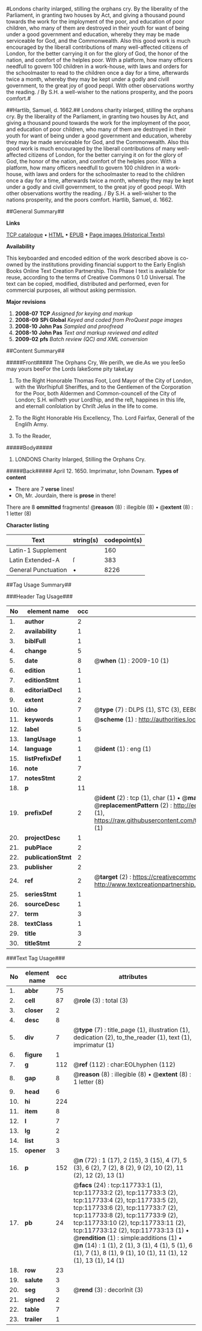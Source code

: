 #Londons charity inlarged, stilling the orphans cry. By the liberality of the Parliament, in granting two houses by Act, and giving a thousand pound towards the work for the imployment of the poor, and education of poor children, who many of them are destroyed in their youth for want of being under a good government and education, whereby they may be made serviceable for God, and the Commonwealth. Also this good work is much encouraged by the liberall contributions of many well-affected citizens of London, for the better carrying it on for the glory of God, the honor of the nation, and comfort of the helples poor. With a platform, how many officers needfull to govern 100 children in a work-house, with laws and orders for the schoolmaster to read to the children once a day for a time, afterwards twice a month, whereby they may be kept under a godly and civill government, to the great joy of good peopl. With other observations worthy the reading. / By S.H. a well-wisher to the nations prosperity, and the poors comfort.#

##Hartlib, Samuel, d. 1662.##
Londons charity inlarged, stilling the orphans cry. By the liberality of the Parliament, in granting two houses by Act, and giving a thousand pound towards the work for the imployment of the poor, and education of poor children, who many of them are destroyed in their youth for want of being under a good government and education, whereby they may be made serviceable for God, and the Commonwealth. Also this good work is much encouraged by the liberall contributions of many well-affected citizens of London, for the better carrying it on for the glory of God, the honor of the nation, and comfort of the helples poor. With a platform, how many officers needfull to govern 100 children in a work-house, with laws and orders for the schoolmaster to read to the children once a day for a time, afterwards twice a month, whereby they may be kept under a godly and civill government, to the great joy of good peopl. With other observations worthy the reading. / By S.H. a well-wisher to the nations prosperity, and the poors comfort.
Hartlib, Samuel, d. 1662.

##General Summary##

**Links**

[TCP catalogue](http://www.ota.ox.ac.uk/tcp/)  • 
[HTML](http://tei.it.ox.ac.uk/tcp/Texts-HTML/free/A87/A87192.html)  • 
[EPUB](http://tei.it.ox.ac.uk/tcp/Texts-EPUB/free/A87/A87192.epub) • 
[Page images (Historical Texts)](https://data.historicaltexts.jisc.ac.uk/view?pubId=eebo-99865488e&pageId=eebo-99865488e-117733-1)

**Availability**

This keyboarded and encoded edition of the
	       work described above is co-owned by the institutions
	       providing financial support to the Early English Books
	       Online Text Creation Partnership. This Phase I text is
	       available for reuse, according to the terms of Creative
	       Commons 0 1.0 Universal. The text can be copied,
	       modified, distributed and performed, even for
	       commercial purposes, all without asking permission.

**Major revisions**

1. __2008-07__ __TCP__ *Assigned for keying and markup*
1. __2008-09__ __SPi Global__ *Keyed and coded from ProQuest page images*
1. __2008-10__ __John Pas__ *Sampled and proofread*
1. __2008-10__ __John Pas__ *Text and markup reviewed and edited*
1. __2009-02__ __pfs__ *Batch review (QC) and XML conversion*

##Content Summary##

#####Front#####
The Orphans Cry, We periſh, we die.As we you ſeeSo may yours beeFor the Lords ſakeSome pity takeLay 
1. To the Right Honorable Thomas Foot, Lord Mayor of the City of London, with the Worſhipfull Sheriffes, and to the Gentlemen of the Corporation for the Poor, both Aldermen and Common-councell of the City of London; S.H. wiſheth your Lordſhip, and the reſt, happines in this life, and eternall conſolation by Chriſt Jeſus in the life to come.

1. To the Right Honorable His Excellency, Tho. Lord Fairfax, Generall of the Engliſh Army.

1. To the Reader,

#####Body#####

1. LONDONS Charity Inlarged, Stilling the Orphans Cry.

#####Back#####
April 12. 1650. Imprimatur, Iohn Downam.
**Types of content**

  * There are 7 **verse** lines!
  * Oh, Mr. Jourdain, there is **prose** in there!

There are 8 **ommitted** fragments! 
 @__reason__ (8) : illegible (8)  •  @__extent__ (8) : 1 letter (8)

**Character listing**


|Text|string(s)|codepoint(s)|
|---|---|---|
|Latin-1 Supplement| |160|
|Latin Extended-A|ſ|383|
|General Punctuation|•|8226|

##Tag Usage Summary##

###Header Tag Usage###

|No|element name|occ|attributes|
|---|---|---|---|
|1.|__author__|2||
|2.|__availability__|1||
|3.|__biblFull__|1||
|4.|__change__|5||
|5.|__date__|8| @__when__ (1) : 2009-10 (1)|
|6.|__edition__|1||
|7.|__editionStmt__|1||
|8.|__editorialDecl__|1||
|9.|__extent__|2||
|10.|__idno__|7| @__type__ (7) : DLPS (1), STC (3), EEBO-CITATION (1), PROQUEST (1), VID (1)|
|11.|__keywords__|1| @__scheme__ (1) : http://authorities.loc.gov/ (1)|
|12.|__label__|5||
|13.|__langUsage__|1||
|14.|__language__|1| @__ident__ (1) : eng (1)|
|15.|__listPrefixDef__|1||
|16.|__note__|7||
|17.|__notesStmt__|2||
|18.|__p__|11||
|19.|__prefixDef__|2| @__ident__ (2) : tcp (1), char (1)  •  @__matchPattern__ (2) : ([0-9\-]+):([0-9IVX]+) (1), (.+) (1)  •  @__replacementPattern__ (2) : http://eebo.chadwyck.com/downloadtiff?vid=$1&page=$2 (1), https://raw.githubusercontent.com/textcreationpartnership/Texts/master/tcpchars.xml#$1 (1)|
|20.|__projectDesc__|1||
|21.|__pubPlace__|2||
|22.|__publicationStmt__|2||
|23.|__publisher__|2||
|24.|__ref__|2| @__target__ (2) : https://creativecommons.org/publicdomain/zero/1.0/ (1), http://www.textcreationpartnership.org/docs/. (1)|
|25.|__seriesStmt__|1||
|26.|__sourceDesc__|1||
|27.|__term__|3||
|28.|__textClass__|1||
|29.|__title__|3||
|30.|__titleStmt__|2||


###Text Tag Usage###

|No|element name|occ|attributes|
|---|---|---|---|
|1.|__abbr__|75||
|2.|__cell__|87| @__role__ (3) : total (3)|
|3.|__closer__|2||
|4.|__desc__|8||
|5.|__div__|7| @__type__ (7) : title_page (1), illustration (1), dedication (2), to_the_reader (1), text (1), imprimatur (1)|
|6.|__figure__|1||
|7.|__g__|112| @__ref__ (112) : char:EOLhyphen (112)|
|8.|__gap__|8| @__reason__ (8) : illegible (8)  •  @__extent__ (8) : 1 letter (8)|
|9.|__head__|6||
|10.|__hi__|224||
|11.|__item__|8||
|12.|__l__|7||
|13.|__lg__|2||
|14.|__list__|3||
|15.|__opener__|3||
|16.|__p__|152| @__n__ (72) : 1 (17), 2 (15), 3 (15), 4 (7), 5 (3), 6 (2), 7 (2), 8 (2), 9 (2), 10 (2), 11 (2), 12 (2), 13 (1)|
|17.|__pb__|24| @__facs__ (24) : tcp:117733:1 (1), tcp:117733:2 (2), tcp:117733:3 (2), tcp:117733:4 (2), tcp:117733:5 (2), tcp:117733:6 (2), tcp:117733:7 (2), tcp:117733:8 (2), tcp:117733:9 (2), tcp:117733:10 (2), tcp:117733:11 (2), tcp:117733:12 (2), tcp:117733:13 (1)  •  @__rendition__ (1) : simple:additions (1)  •  @__n__ (14) : 1 (1), 2 (1), 3 (1), 4 (1), 5 (1), 6 (1), 7 (1), 8 (1), 9 (1), 10 (1), 11 (1), 12 (1), 13 (1), 14 (1)|
|18.|__row__|23||
|19.|__salute__|3||
|20.|__seg__|3| @__rend__ (3) : decorInit (3)|
|21.|__signed__|2||
|22.|__table__|7||
|23.|__trailer__|1||
